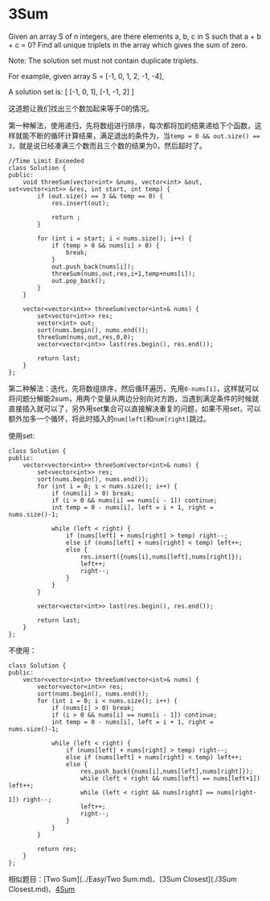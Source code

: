 3Sum
=============

Given an array S of n integers, are there elements a, b, c in S such that a + b + c = 0? Find all unique triplets in the array which gives the sum of zero.

Note: The solution set must not contain duplicate triplets.

For example, given array S = [-1, 0, 1, 2, -1, -4],

A solution set is:
[
  [-1, 0, 1],
  [-1, -1, 2]
]

这道题让我们找出三个数加起来等于0的情况。

第一种解法，使用递归，先将数组进行排序，每次都将加的结果递给下个函数，这样就能不断的循环计算结果，满足退出的条件为，当`temp = 0 && out.size() == 3`，就是说已经凑满三个数而且三个数的结果为0，然后超时了。
```
//Time Limit Exceeded
class Solution {
public:
    void threeSum(vector<int> &nums, vector<int> &out, set<vector<int>> &res, int start, int temp) {
        if (out.size() == 3 && temp == 0) {
            res.insert(out);

            return ;
        }

        for (int i = start; i < nums.size(); i++) {
            if (temp > 0 && nums[i] > 0) {
                break;
            }
            out.push_back(nums[i]);
            threeSum(nums,out,res,i+1,temp+nums[i]);
            out.pop_back();
        }
    }

    vector<vector<int>> threeSum(vector<int>& nums) {
        set<vector<int>> res;
        vector<int> out;
        sort(nums.begin(), nums.end());
        threeSum(nums,out,res,0,0);
        vector<vector<int>> last(res.begin(), res.end());

        return last;
    }
};
```

第二种解法：迭代，先将数组排序，然后循环遍历，先用`0-nums[i]`，这样就可以将问题分解能2sum，用两个变量从两边分别向对方跑，当遇到满足条件的时候就直接插入就可以了，另外用set集合可以直接解决重复的问题，如果不用set，可以额外加多一个循环，将此时插入的`num[left]`和`num[right]`跳过。

使用set:
```
class Solution {
public:
    vector<vector<int>> threeSum(vector<int>& nums) {
        set<vector<int>> res;
        sort(nums.begin(), nums.end());
        for (int i = 0; i < nums.size(); i++) {
            if (nums[i] > 0) break;
            if (i > 0 && nums[i] == nums[i - 1]) continue;
            int temp = 0 - nums[i], left = i + 1, right = nums.size()-1;

            while (left < right) {
                if (nums[left] + nums[right] > temp) right--;
                else if (nums[left] + nums[right] < temp) left++;
                else {
                    res.insert({nums[i],nums[left],nums[right]});
                    left++;
                    right--;
                }
            }
        }

        vector<vector<int>> last(res.begin(), res.end());

        return last;
    }
};
```


不使用：
```
class Solution {
public:
    vector<vector<int>> threeSum(vector<int>& nums) {
        vector<vector<int>> res;
        sort(nums.begin(), nums.end());
        for (int i = 0; i < nums.size(); i++) {
            if (nums[i] > 0) break;
            if (i > 0 && nums[i] == nums[i - 1]) continue;
            int temp = 0 - nums[i], left = i + 1, right = nums.size()-1;

            while (left < right) {
                if (nums[left] + nums[right] > temp) right--;
                else if (nums[left] + nums[right] < temp) left++;
                else {
                    res.push_back({nums[i],nums[left],nums[right]});
                    while (left < right && nums[left] == nums[left+1]) left++;
                    while (left < right && nums[right] == nums[right-1]) right--;
                    left++;
                    right--;
                }
            }
        }

        return res;
    }
};
```

相似题目：[Two Sum](../Easy/Two Sum.md)、[3Sum Closest](./3Sum Closest.md)、[4Sum](./4Sum.md)
